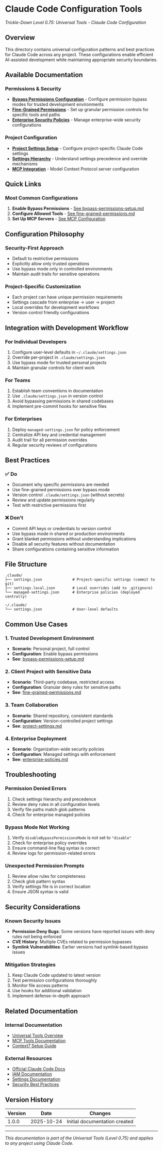 # Claude Code Configuration Tools
*Trickle-Down Level 0.75: Universal Tools - Claude Code Configuration*

## Overview

This directory contains universal configuration patterns and best practices for Claude Code across any project. These configurations enable efficient AI-assisted development while maintaining appropriate security boundaries.

## Available Documentation

### Permissions & Security
- **[Bypass Permissions Configuration](./bypass-permissions-setup.md)** - Configure permission bypass modes for trusted development environments
- **[Fine-Grained Permissions](./fine-grained-permissions.md)** - Set up granular permission controls for specific tools and paths
- **[Enterprise Security Policies](./enterprise-policies.md)** - Manage enterprise-wide security configurations

### Project Configuration
- **[Project Settings Setup](./project-settings.md)** - Configure project-specific Claude Code settings
- **[Settings Hierarchy](./settings-hierarchy.md)** - Understand settings precedence and override mechanisms
- **[MCP Integration](../mcp-tools/README.md)** - Model Context Protocol server configuration

## Quick Links

### Most Common Configurations
1. **Enable Bypass Permissions** - [See bypass-permissions-setup.md](./bypass-permissions-setup.md)
2. **Configure Allowed Tools** - [See fine-grained-permissions.md](./fine-grained-permissions.md)
3. **Set Up MCP Servers** - [See MCP Configuration](../mcp-tools/MCP_CONFIGURATION_GUIDE.md)

## Configuration Philosophy

### Security-First Approach
- Default to restrictive permissions
- Explicitly allow only trusted operations
- Use bypass mode only in controlled environments
- Maintain audit trails for sensitive operations

### Project-Specific Customization
- Each project can have unique permission requirements
- Settings cascade from enterprise → user → project
- Local overrides for development workflows
- Version control friendly configurations

## Integration with Development Workflow

### For Individual Developers
1. Configure user-level defaults in `~/.claude/settings.json`
2. Override per-project in `.claude/settings.json`
3. Use bypass mode for trusted personal projects
4. Maintain granular controls for client work

### For Teams
1. Establish team conventions in documentation
2. Use `.claude/settings.json` in version control
3. Avoid bypassing permissions in shared codebases
4. Implement pre-commit hooks for sensitive files

### For Enterprises
1. Deploy `managed-settings.json` for policy enforcement
2. Centralize API key and credential management
3. Audit trail for all permission overrides
4. Regular security reviews of configurations

## Best Practices

### ✅ Do
- Document why specific permissions are needed
- Use fine-grained permissions over bypass mode
- Version control `.claude/settings.json` (without secrets)
- Review and update permissions regularly
- Test with restrictive permissions first

### ❌ Don't
- Commit API keys or credentials to version control
- Use bypass mode in shared or production environments
- Grant blanket permissions without understanding implications
- Disable all security features without documentation
- Share configurations containing sensitive information

## File Structure

```
.claude/
├── settings.json              # Project-specific settings (commit to git)
├── settings.local.json        # Local overrides (add to .gitignore)
└── managed-settings.json      # Enterprise policies (deployed centrally)

~/.claude/
└── settings.json              # User-level defaults
```

## Common Use Cases

### 1. Trusted Development Environment
- **Scenario**: Personal project, full control
- **Configuration**: Enable bypass permissions
- **See**: [bypass-permissions-setup.md](./bypass-permissions-setup.md)

### 2. Client Project with Sensitive Data
- **Scenario**: Third-party codebase, restricted access
- **Configuration**: Granular deny rules for sensitive paths
- **See**: [fine-grained-permissions.md](./fine-grained-permissions.md)

### 3. Team Collaboration
- **Scenario**: Shared repository, consistent standards
- **Configuration**: Version-controlled project settings
- **See**: [project-settings.md](./project-settings.md)

### 4. Enterprise Deployment
- **Scenario**: Organization-wide security policies
- **Configuration**: Managed settings with enforcement
- **See**: [enterprise-policies.md](./enterprise-policies.md)

## Troubleshooting

### Permission Denied Errors
1. Check settings hierarchy and precedence
2. Review deny rules in all configuration levels
3. Verify file paths match glob patterns
4. Check for enterprise managed policies

### Bypass Mode Not Working
1. Verify `disableBypassPermissionsMode` is not set to `"disable"`
2. Check for enterprise policy overrides
3. Ensure command-line flag syntax is correct
4. Review logs for permission-related errors

### Unexpected Permission Prompts
1. Review allow rules for completeness
2. Check glob pattern syntax
3. Verify settings file is in correct location
4. Ensure JSON syntax is valid

## Security Considerations

### Known Security Issues
- **Permission Deny Bugs**: Some versions have reported issues with deny rules not being enforced
- **CVE History**: Multiple CVEs related to permission bypasses
- **Symlink Vulnerabilities**: Earlier versions had symlink-based bypass issues

### Mitigation Strategies
1. Keep Claude Code updated to latest version
2. Test permission configurations thoroughly
3. Monitor file access patterns
4. Use hooks for additional validation
5. Implement defense-in-depth approach

## Related Documentation

### Internal Documentation
- [Universal Tools Overview](../README.md)
- [MCP Tools Documentation](../mcp-tools/README.md)
- [Context7 Setup Guide](../mcp-tools/CONTEXT7_CLAUDE_SETUP.md)

### External Resources
- [Official Claude Code Docs](https://docs.claude.com/en/docs/claude-code)
- [IAM Documentation](https://docs.claude.com/en/docs/claude-code/iam)
- [Settings Documentation](https://docs.claude.com/en/docs/claude-code/settings)
- [Security Best Practices](https://www.anthropic.com/engineering/claude-code-best-practices)

## Version History

| Version | Date | Changes |
|---------|------|---------|
| 1.0.0   | 2025-10-24 | Initial documentation created |

---
*This documentation is part of the Universal Tools (Level 0.75) and applies to any project using Claude Code.*
